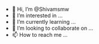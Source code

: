 - 👋 Hi, I’m @Shivamsmw
- 👀 I’m interested in ...
- 🌱 I’m currently learning ...
- 💞️ I’m looking to collaborate on ...
- 📫 How to reach me ...

<!---
Shivamsmw/Shivamsmw is a ✨ special ✨ repository because its `README.md` (this file) appears on your GitHub profile.
You can click the Preview link to take a look at your changes.
--->
